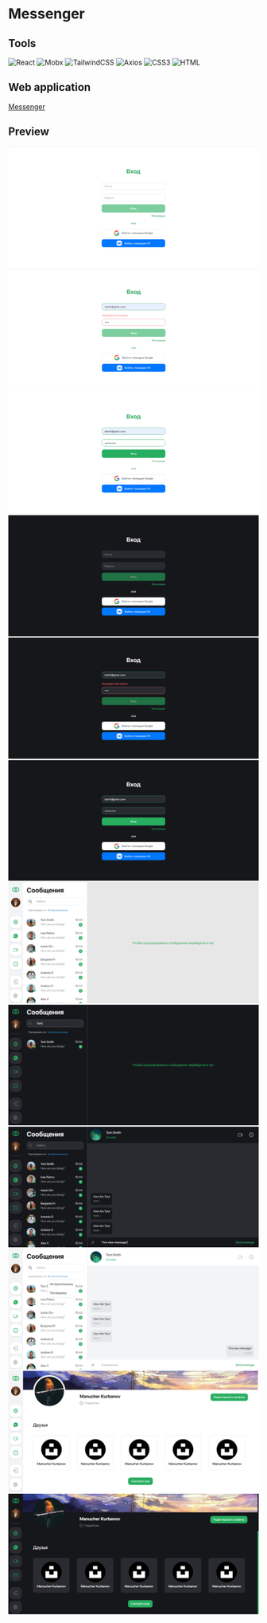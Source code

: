 # Messenger

## Tools

![React](https://img.shields.io/badge/-React-000?style=for-the-badge&logo=React&logoColor=07D8F8)
![Mobx](https://img.shields.io/badge/-Mobx-000?style=for-the-badge&logo=Mobx&logoColor=ED6A1B)
![TailwindCSS](https://img.shields.io/badge/-TailwindCSS-000?style=for-the-badge&logo=TailwindCSS&logoColor=19BBBA)
![Axios](https://img.shields.io/badge/-Axios-000?style=for-the-badge&logo=Axios&logoColor=5733C2)
![CSS3](https://img.shields.io/badge/-CSS3-000?style=for-the-badge&logo=CSS3&logoColor=006FB9)
![HTML](https://img.shields.io/badge/-HTML-000?style=for-the-badge&logo=html5&logoColor=EC652C)

## Web application

[Messenger](https://messenger-frontend-ivory.vercel.app)

## Preview

[![Layout](https://github.com/ManucherKM/messenger/blob/main/frontend/preview/login1.png?raw=true)](https://messenger-frontend-ivory.vercel.app)
[![Layout](https://github.com/ManucherKM/messenger/blob/main/frontend/preview/login2.png?raw=true)](https://messenger-frontend-ivory.vercel.app)
[![Layout](https://github.com/ManucherKM/messenger/blob/main/frontend/preview/login3.png?raw=true)](https://messenger-frontend-ivory.vercel.app)
[![Layout](https://github.com/ManucherKM/messenger/blob/main/frontend/preview/login4.png?raw=true)](https://messenger-frontend-ivory.vercel.app)
[![Layout](https://github.com/ManucherKM/messenger/blob/main/frontend/preview/login5.png?raw=true)](https://messenger-frontend-ivory.vercel.app)
[![Layout](https://github.com/ManucherKM/messenger/blob/main/frontend/preview/login6.png?raw=true)](https://messenger-frontend-ivory.vercel.app)
[![Layout](https://github.com/ManucherKM/messenger/blob/main/frontend/preview/chat1.png?raw=true)](https://messenger-frontend-ivory.vercel.app)
[![Layout](https://github.com/ManucherKM/messenger/blob/main/frontend/preview/chat2.png?raw=true)](https://messenger-frontend-ivory.vercel.app)
[![Layout](https://github.com/ManucherKM/messenger/blob/main/frontend/preview/chat3.png?raw=true)](https://messenger-frontend-ivory.vercel.app)
[![Layout](https://github.com/ManucherKM/messenger/blob/main/frontend/preview/chat4.png?raw=true)](https://messenger-frontend-ivory.vercel.app)
[![Layout](https://github.com/ManucherKM/messenger/blob/main/frontend/preview/progile1.png?raw=true)](https://messenger-frontend-ivory.vercel.app)
[![Layout](https://github.com/ManucherKM/messenger/blob/main/frontend/preview/progile2.png?raw=true)](https://messenger-frontend-ivory.vercel.app)
